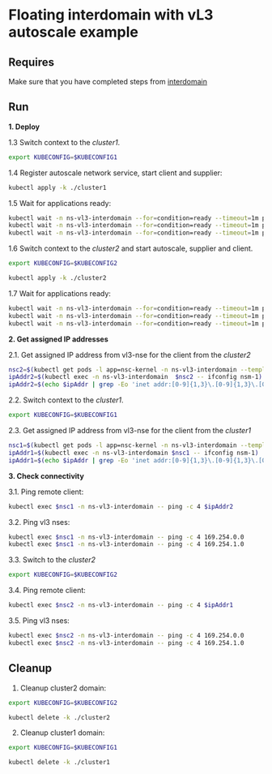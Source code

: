 # Floating interdomain with vL3 autoscale example


## Requires
Make sure that you have completed steps from [interdomain](../../)

## Run

**1. Deploy**

1.3 Switch context to the *cluster1*.

```bash
export KUBECONFIG=$KUBECONFIG1
```

1.4 Register autoscale network service, start client and supplier:

```bash
kubectl apply -k ./cluster1
```
1.5 Wait for applications ready:
```bash
kubectl wait -n ns-vl3-interdomain --for=condition=ready --timeout=1m pod -l app=nse-supplier-k8s
kubectl wait -n ns-vl3-interdomain --for=condition=ready --timeout=1m pod -l app=nsc-kernel
kubectl wait -n ns-vl3-interdomain --for=condition=ready --timeout=1m pod -l app=nse-vl3-vpp
```

1.6 Switch context to the *cluster2* and start autoscale, supplier and client.

```bash
export KUBECONFIG=$KUBECONFIG2
```
```bash
kubectl apply -k ./cluster2
```
1.7 Wait for applications ready:
```bash
kubectl wait -n ns-vl3-interdomain --for=condition=ready --timeout=1m pod -l app=nse-supplier-k8s
kubectl wait -n ns-vl3-interdomain --for=condition=ready --timeout=1m pod -l app=nsc-kernel
kubectl wait -n ns-vl3-interdomain --for=condition=ready --timeout=1m pod -l app=nse-vl3-vpp
```

**2. Get assigned IP addresses**

2.1. Get assigned IP address from vl3-nse for the client from the *cluster2*

```bash
nsc2=$(kubectl get pods -l app=nsc-kernel -n ns-vl3-interdomain --template '{{range .items}}{{.metadata.name}}{{"\n"}}{{end}}')
ipAddr2=$(kubectl exec -n ns-vl3-interdomain  $nsc2 -- ifconfig nsm-1)
ipAddr2=$(echo $ipAddr | grep -Eo 'inet addr:[0-9]{1,3}\.[0-9]{1,3}\.[0-9]{1,3}\.[0-9]{1,3}'| cut -c 11-)
```

2.2. Switch context to the *cluster1*.

```bash
export KUBECONFIG=$KUBECONFIG1
```

2.3. Get assigned IP address from vl3-nse for the client from the *cluster1*

```bash
nsc1=$(kubectl get pods -l app=nsc-kernel -n ns-vl3-interdomain --template '{{range .items}}{{.metadata.name}}{{"\n"}}{{end}}')
ipAddr1=$(kubectl exec -n ns-vl3-interdomain $nsc1 -- ifconfig nsm-1)
ipAddr1=$(echo $ipAddr | grep -Eo 'inet addr:[0-9]{1,3}\.[0-9]{1,3}\.[0-9]{1,3}\.[0-9]{1,3}'| cut -c 11-)
```

**3. Check connectivity**

3.1. Ping remote client:
```bash
kubectl exec $nsc1 -n ns-vl3-interdomain -- ping -c 4 $ipAddr2
```

3.2. Ping vl3 nses:
```bash
kubectl exec $nsc1 -n ns-vl3-interdomain -- ping -c 4 169.254.0.0
kubectl exec $nsc1 -n ns-vl3-interdomain -- ping -c 4 169.254.1.0
```


3.3. Switch to the *cluster2*
```bash
export KUBECONFIG=$KUBECONFIG2
```


3.4. Ping remote client:
```bash
kubectl exec $nsc2 -n ns-vl3-interdomain -- ping -c 4 $ipAddr1
```

3.5. Ping vl3 nses:
```bash
kubectl exec $nsc2 -n ns-vl3-interdomain -- ping -c 4 169.254.0.0
kubectl exec $nsc2 -n ns-vl3-interdomain -- ping -c 4 169.254.1.0
```

## Cleanup

1. Cleanup cluster2 domain:

```bash
export KUBECONFIG=$KUBECONFIG2
```
```bash
kubectl delete -k ./cluster2
 ```

2. Cleanup cluster1 domain:

```bash
export KUBECONFIG=$KUBECONFIG1
```
```bash
kubectl delete -k ./cluster1
 ```
